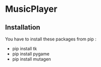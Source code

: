 # MusicPlayer

## Installation
You have to install these packages from pip :

* pip install tk
* pip install pygame
* pip install mutagen